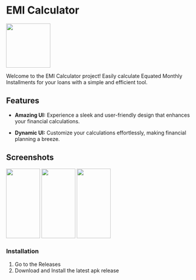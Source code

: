 # EMI Calculator

<img src="https://github.com/HiraK7dev/Emi-Calculator/assets/153591644/3290fa00-a823-4796-acd7-21030bc4eef0" width="120" height="120">

Welcome to the EMI Calculator project! Easily calculate Equated Monthly Installments for your loans with a simple and efficient tool.

## Features

- **Amazing UI:** Experience a sleek and user-friendly design that enhances your financial calculations.

- **Dynamic UI:** Customize your calculations effortlessly, making financial planning a breeze.

## Screenshots
<img src="https://github.com/HiraK7dev/Emi-Calculator/assets/153591644/7e6984f0-7e47-4498-b05f-3dcecc5a1138" height="189" width="92"> <img src="https://github.com/HiraK7dev/Emi-Calculator/assets/153591644/d1330eb6-bd17-4f0c-857d-816d575a47ef" height="189" width="92"> <img src="https://github.com/HiraK7dev/Emi-Calculator/assets/153591644/7407008a-c01c-4277-a1d4-8cc03c7e9a51" height="189" width="92">

### Installation

1. Go to the Releases
2. Download and Install the latest apk release
